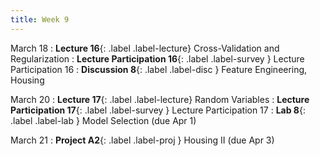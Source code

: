 ```yaml
---
title: Week 9
---
```


March 18
: **Lecture 16**{: .label .label-lecture} Cross-Validation and Regularization
: **Lecture Participation 16**{: .label .label-survey } Lecture Participation 16
: **Discussion 8**{: .label .label-disc } Feature Engineering, Housing

March 20
: **Lecture 17**{: .label .label-lecture} Random Variables
: **Lecture Participation 17**{: .label .label-survey } Lecture Participation 17
: **Lab 8**{: .label .label-lab }  Model Selection (due Apr 1)
<!-- : **Exam Prep 7**{: .label .label-examprep } Cross Validation and Regularization -->

March 21
: **Project A2**{: .label .label-proj } Housing II (due Apr 3)
